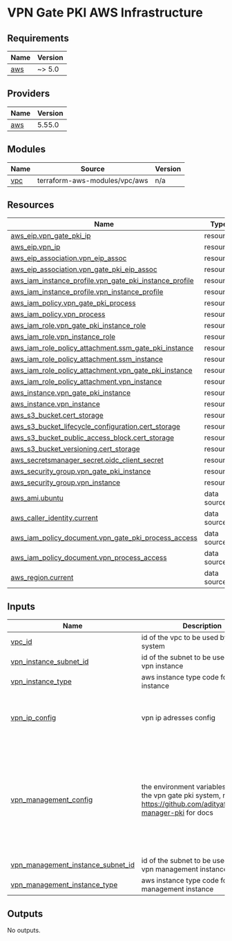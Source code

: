 # VPN Gate PKI AWS Infrastructure

## Requirements

| Name                                                   | Version |
| ------------------------------------------------------ | ------- |
| <a name="requirement_aws"></a> [aws](#requirement_aws) | ~> 5.0  |

## Providers

| Name                                             | Version |
| ------------------------------------------------ | ------- |
| <a name="provider_aws"></a> [aws](#provider_aws) | 5.55.0  |

## Modules

| Name                                         | Source                        | Version |
| -------------------------------------------- | ----------------------------- | ------- |
| <a name="module_vpc"></a> [vpc](#module_vpc) | terraform-aws-modules/vpc/aws | n/a     |

## Resources

| Name                                                                                                                                                                | Type        |
| ------------------------------------------------------------------------------------------------------------------------------------------------------------------- | ----------- |
| [aws_eip.vpn_gate_pki_ip](https://registry.terraform.io/providers/hashicorp/aws/latest/docs/resources/eip)                                                          | resource    |
| [aws_eip.vpn_ip](https://registry.terraform.io/providers/hashicorp/aws/latest/docs/resources/eip)                                                                   | resource    |
| [aws_eip_association.vpn_eip_assoc](https://registry.terraform.io/providers/hashicorp/aws/latest/docs/resources/eip_association)                                    | resource    |
| [aws_eip_association.vpn_gate_pki_eip_assoc](https://registry.terraform.io/providers/hashicorp/aws/latest/docs/resources/eip_association)                           | resource    |
| [aws_iam_instance_profile.vpn_gate_pki_instance_profile](https://registry.terraform.io/providers/hashicorp/aws/latest/docs/resources/iam_instance_profile)          | resource    |
| [aws_iam_instance_profile.vpn_instance_profile](https://registry.terraform.io/providers/hashicorp/aws/latest/docs/resources/iam_instance_profile)                   | resource    |
| [aws_iam_policy.vpn_gate_pki_process](https://registry.terraform.io/providers/hashicorp/aws/latest/docs/resources/iam_policy)                                       | resource    |
| [aws_iam_policy.vpn_process](https://registry.terraform.io/providers/hashicorp/aws/latest/docs/resources/iam_policy)                                                | resource    |
| [aws_iam_role.vpn_gate_pki_instance_role](https://registry.terraform.io/providers/hashicorp/aws/latest/docs/resources/iam_role)                                     | resource    |
| [aws_iam_role.vpn_instance_role](https://registry.terraform.io/providers/hashicorp/aws/latest/docs/resources/iam_role)                                              | resource    |
| [aws_iam_role_policy_attachment.ssm_gate_pki_instance](https://registry.terraform.io/providers/hashicorp/aws/latest/docs/resources/iam_role_policy_attachment)      | resource    |
| [aws_iam_role_policy_attachment.ssm_instance](https://registry.terraform.io/providers/hashicorp/aws/latest/docs/resources/iam_role_policy_attachment)               | resource    |
| [aws_iam_role_policy_attachment.vpn_gate_pki_instance](https://registry.terraform.io/providers/hashicorp/aws/latest/docs/resources/iam_role_policy_attachment)      | resource    |
| [aws_iam_role_policy_attachment.vpn_instance](https://registry.terraform.io/providers/hashicorp/aws/latest/docs/resources/iam_role_policy_attachment)               | resource    |
| [aws_instance.vpn_gate_pki_instance](https://registry.terraform.io/providers/hashicorp/aws/latest/docs/resources/instance)                                          | resource    |
| [aws_instance.vpn_instance](https://registry.terraform.io/providers/hashicorp/aws/latest/docs/resources/instance)                                                   | resource    |
| [aws_s3_bucket.cert_storage](https://registry.terraform.io/providers/hashicorp/aws/latest/docs/resources/s3_bucket)                                                 | resource    |
| [aws_s3_bucket_lifecycle_configuration.cert_storage](https://registry.terraform.io/providers/hashicorp/aws/latest/docs/resources/s3_bucket_lifecycle_configuration) | resource    |
| [aws_s3_bucket_public_access_block.cert_storage](https://registry.terraform.io/providers/hashicorp/aws/latest/docs/resources/s3_bucket_public_access_block)         | resource    |
| [aws_s3_bucket_versioning.cert_storage](https://registry.terraform.io/providers/hashicorp/aws/latest/docs/resources/s3_bucket_versioning)                           | resource    |
| [aws_secretsmanager_secret.oidc_client_secret](https://registry.terraform.io/providers/hashicorp/aws/latest/docs/resources/secretsmanager_secret)                   | resource    |
| [aws_security_group.vpn_gate_pki_instance](https://registry.terraform.io/providers/hashicorp/aws/latest/docs/resources/security_group)                              | resource    |
| [aws_security_group.vpn_instance](https://registry.terraform.io/providers/hashicorp/aws/latest/docs/resources/security_group)                                       | resource    |
| [aws_ami.ubuntu](https://registry.terraform.io/providers/hashicorp/aws/latest/docs/data-sources/ami)                                                                | data source |
| [aws_caller_identity.current](https://registry.terraform.io/providers/hashicorp/aws/latest/docs/data-sources/caller_identity)                                       | data source |
| [aws_iam_policy_document.vpn_gate_pki_process_access](https://registry.terraform.io/providers/hashicorp/aws/latest/docs/data-sources/iam_policy_document)           | data source |
| [aws_iam_policy_document.vpn_process_access](https://registry.terraform.io/providers/hashicorp/aws/latest/docs/data-sources/iam_policy_document)                    | data source |
| [aws_region.current](https://registry.terraform.io/providers/hashicorp/aws/latest/docs/data-sources/region)                                                         | data source |

## Inputs

| Name                                                                                                                                 | Description                                                                                                                     | Type                                                                                                                                                                                                                                                                            | Default                                                                                                                      | Required |
| ------------------------------------------------------------------------------------------------------------------------------------ | ------------------------------------------------------------------------------------------------------------------------------- | ------------------------------------------------------------------------------------------------------------------------------------------------------------------------------------------------------------------------------------------------------------------------------- | ---------------------------------------------------------------------------------------------------------------------------- | :------: |
| <a name="input_vpc_id"></a> [vpc_id](#input_vpc_id)                                                                                  | id of the vpc to be used by the vpn system                                                                                      | `string`                                                                                                                                                                                                                                                                        | n/a                                                                                                                          |   yes    |
| <a name="input_vpn_instance_subnet_id"></a> [vpn_instance_subnet_id](#input_vpn_instance_subnet_id)                                  | id of the subnet to be used by the vpn instance                                                                                 | `string`                                                                                                                                                                                                                                                                        | n/a                                                                                                                          |   yes    |
| <a name="input_vpn_instance_type"></a> [vpn_instance_type](#input_vpn_instance_type)                                                 | aws instance type code for the vpn instance                                                                                     | `string`                                                                                                                                                                                                                                                                        | `"t3.micro"`                                                                                                                 |    no    |
| <a name="input_vpn_ip_config"></a> [vpn_ip_config](#input_vpn_ip_config)                                                             | vpn ip adresses config                                                                                                          | <pre>object({<br> vpn_subnet_address = string<br> vpn_subnet_mask = string<br> vpn_subnet_cidr = string<br> })</pre>                                                                                                                                                            | <pre>{<br> "vpn_subnet_address": "10.8.0.0",<br> "vpn_subnet_cidr": "/24",<br> "vpn_subnet_mask": "255.255.255.0"<br>}</pre> |    no    |
| <a name="input_vpn_management_config"></a> [vpn_management_config](#input_vpn_management_config)                                     | the environment variables value for the vpn gate pki system, refer to https://github.com/adityafarizki/vpn-manager-pki for docs | <pre>object({<br> oidc_client_id = string<br> oidc_auth_url = string<br> oidc_token_url = string<br> oidc_cert_url = string<br> oidc_redirect_url = string<br> oidc_scopes = string<br> oidc_provider = string<br> admin_email_list = string<br> base_url = string<br> })</pre> | n/a                                                                                                                          |   yes    |
| <a name="input_vpn_management_instance_subnet_id"></a> [vpn_management_instance_subnet_id](#input_vpn_management_instance_subnet_id) | id of the subnet to be used by the vpn management instance                                                                      | `string`                                                                                                                                                                                                                                                                        | n/a                                                                                                                          |   yes    |
| <a name="input_vpn_management_instance_type"></a> [vpn_management_instance_type](#input_vpn_management_instance_type)                | aws instance type code for the vpn management instance                                                                          | `string`                                                                                                                                                                                                                                                                        | `"t3.nano"`                                                                                                                  |    no    |

## Outputs

No outputs.
